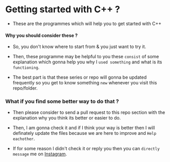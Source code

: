 # Getting started with C++ ?

* These are the programmes which will help you to get started with C++

#### Why you should consider these ?

* So, you don't know where to start from & you just want to try it.

* Then, these programme may be helpful to you these `consist` of some explanation which gonna help you why I 
`used something` and what is its `functioning`. 

* The best part is that these series or repo will gonna be updated frequently so you get to know something `new` whenever you visit this repo/folder.

### What if you find some better way to do that ?

* Then please consider to send a pull request to this repo section with the explanation why you think its better or easier to do. 

* Then, I am gonna check it and if I think your way is better then I will definately update the files because we are here to improve and `Help eachother`. 

* If for some reason I didn't check it or reply you then you can `directly message` me on [Instagram](https://www.instagram.com/pranavgoel_29).